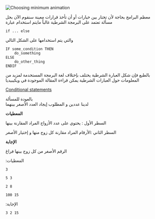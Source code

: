 <div class="text-center">
	<img src="http://s5.postimg.org/j3mtrsuk7/min_of_two.gif" alt="Choosing minimum animation"/>
</div>

معظم البرامج بحاجة لأن تختار بين خيارات أو أن تأخذ قرارات معينة
سنقوم الآن بحل مسألة تعتمد على البرمجة الشرطية
غالباً مايتم استخدام عبارة

`if ... else`

والتي يتم استخدامها على الشكل التالي

    IF some_condition THEN
	    do_something
	ELSE
	    do_other_thing
	ENDIF
بالطبع فإن شكل العبارة الشرطية يختلف بإختلاف لغة البرمجة المستخدمة
لمزيد من المعلومات حول العبارات الشرطية يمكن قراءة المقالة الموجودة في ويكيبيديا

[Conditional statements](http://en.wikipedia.org/wiki/Conditional_(computer_programming))

بالعودة للمسألة      
لدينا عددين  و المطلوب إيجاد العدد الأصغر بينهما

**المعطيات** 

السطر الأول : يحتوي على عدد الأزواج المراد المقارنة بينها

السطر الثاني :الأرقام المراد مقارنة كل زوج منها و إختيار الأصغر

 **الإجابة**

 الرقم الأصغر من كل زوج بينها فراغ

  :المعطيات

	3
 
    5 3
 
    2 8
 
    100 15
    
   :الإجابة
 
    3 2 15
